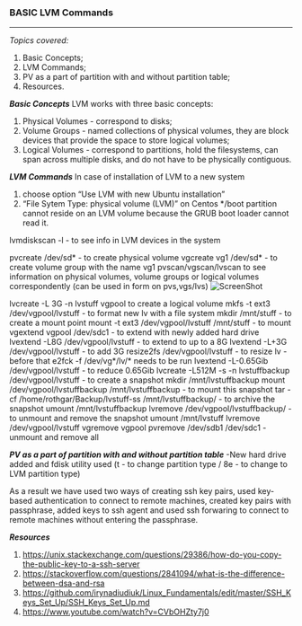 

### **BASIC LVM Commands** ###
-------
*Topics covered:*
1. Basic Concepts;
2. LVM Commands;
2. PV as a part of partition with and without partition table;
3. Resources.


***Basic Concepts***
LVM works with three basic concepts:
1. Physical Volumes - correspond to disks; 
2. Volume Groups - named collections of physical volumes, they are block devices that provide the space to store logical volumes;
3. Logical Volumes - correspond to partitions, hold the filesystems, can span across multiple disks, and do not have to be physically contiguous.


***LVM Commands***
In case of installation of LVM to a new system
1. choose option “Use LVM with new Ubuntu installation” 
2. “File Sytem Type: physical volume (LVM)” on Centos 
*/boot partition cannot reside on an LVM volume because the GRUB boot loader cannot read it.

lvmdiskscan -l -  to see info in LVM devices in the system

pvcreate /dev/sd* -  to create physical volume
vgcreate vg1 /dev/sd* - to create volume group with the name vg1
pvscan/vgscan/lvscan to see information on physical volumes, volume groups or logical volumes correspondently (can be used in form on pvs,vgs/lvs) ![ScreenShot](https://github.com/irynadiudiuk/Linux_Fundamentals/blob/master/LVM/vgs.PNG)

lvcreate -L 3G -n lvstuff vgpool to create a logical volume
mkfs -t ext3 /dev/vgpool/lvstuff - to format new lv with a file system
mkdir /mnt/stuff  - to create a mount point
mount -t ext3 /dev/vgpool/lvstuff /mnt/stuff - to mount
vgextend vgpool /dev/sdc1 - to extend with newly added hard drive
lvextend -L8G /dev/vgpool/lvstuff - to extend to up to a 8G
lvextend -L+3G /dev/vgpool/lvstuff - to add 3G
resize2fs /dev/vgpool/lvstuff - to resize lv - before that e2fck -f /dev/vg*/lv/* needs to be run
lvextend -L-0.65Gib /dev/vgpool/lvstuff - to reduce 0.65Gib
lvcreate -L512M -s -n lvstuffbackup /dev/vgpool/lvstuff - to create a snapshot
mkdir /mnt/lvstuffbackup
mount /dev/vgpool/lvstuffbackup /mnt/lvstuffbackup - to mount this snapshot
tar -cf /home/rothgar/Backup/lvstuff-ss /mnt/lvstuffbackup/ - to archive the snapshot
umount /mnt/lvstuffbackup
lvremove /dev/vgpool/lvstuffbackup/ - to unmount and remove the snapshot
umount /mnt/lvstuff
lvremove /dev/vgpool/lvstuff
vgremove vgpool
pvremove /dev/sdb1 /dev/sdc1 - unmount and remove all

 
 ***PV as a part of partition with and without partition table*** 
 -New hard drive added and fdisk utility used  (t - to change partition type / 8e - to change to LVM partition type)
 
 As a result we have used two ways of creating ssh key pairs, used key-based authentication to connect to remote machines, created key pairs with passphrase, added keys to ssh agent and used ssh forwaring to connect to remote machines without entering the passphrase.
 
 
 ***Resources***
 
 1. https://unix.stackexchange.com/questions/29386/how-do-you-copy-the-public-key-to-a-ssh-server
 2. https://stackoverflow.com/questions/2841094/what-is-the-difference-between-dsa-and-rsa
 3. https://github.com/irynadiudiuk/Linux_Fundamentals/edit/master/SSH_Keys_Set_Up/SSH_Keys_Set_Up.md
 4. https://www.youtube.com/watch?v=CVbOHZty7j0
 




